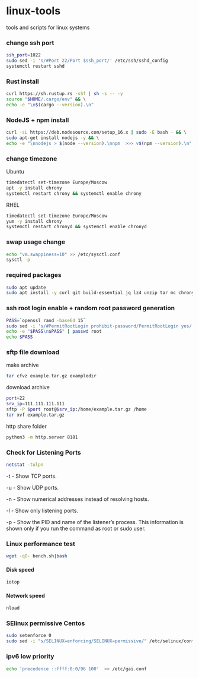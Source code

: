 # linux-tools
tools and scripts for linux systems

### change ssh port

```sh
ssh_port=1022
sudo sed -i 's/#Port 22/Port $ssh_port/' /etc/ssh/sshd_config
systemctl restart sshd
```

### Rust install

```sh
curl https://sh.rustup.rs -sSf | sh -s -- -y
source "$HOME/.cargo/env" && \
echo -e "\n$(cargo --version).\n"
```

### NodeJS + npm install

```sh
curl -sL https://deb.nodesource.com/setup_16.x | sudo -E bash - && \
sudo apt-get install nodejs -y && \
echo -e "\nnodejs > $(node --version).\nnpm  >>> v$(npm --version).\n"
```

### change timezone

Ubuntu
```sh
timedatectl set-timezone Europe/Moscow
apt -y install chrony
systemctl restart chrony && systemctl enable chrony
```

RHEL

```sh
timedatectl set-timezone Europe/Moscow
yum -y install chrony
systemctl restart chronyd && systemctl enable chronyd
```

### swap usage change

```sh
echo "vm.swappiness=10" >> /etc/sysctl.conf
sysctl -p
```

### required packages

```sh
sudo apt update
sudo apt install -y curl git build-essential jq lz4 unzip tar mc chrony htop ncdu nload screen -y
```

### ssh root login enable + random root password generation

```sh
PASS=`openssl rand -base64 15`
sudo sed -i 's/#PermitRootLogin prohibit-password/PermitRootLogin yes/' /etc/ssh/sshd_config
echo -e "$PASS\n$PASS" | passwd root
echo $PASS
```
### sftp file download

make archive

```sh
tar cfvz example.tar.gz exampledir
```

download archive

```sh
port=22
srv_ip=111.111.111.111
sftp -P $port root@$srv_ip:/home/example.tar.gz /home
tar xvf example.tar.gz
```

http share folder 

```sh
python3 -m http.server 8181
```

### Check for Listening Ports

```sh
netstat -tulpn
```

-t - Show TCP ports.

-u - Show UDP ports.

-n - Show numerical addresses instead of resolving hosts.

-l - Show only listening ports.

-p - Show the PID and name of the listener’s process. This information is shown only if you run the command as root or sudo user.

### Linux performance test

```sh
wget -qO- bench.sh|bash
```

#### Disk speed

```sh
iotop
```
#### Network speed

```sh
nload
```

### SElinux permissive Centos

```sh
sudo setenforce 0
sudo sed -i "s/SELINUX=enforcing/SELINUX=permissive/" /etc/selinux/config
```
### ipv6 low priority

```sh
echo 'precedence ::ffff:0:0/96 100'  >> /etc/gai.conf
```
